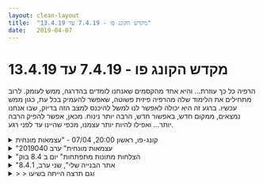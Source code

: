 ```yaml
---
layout: clean-layout
title:  "מקדש הקונג פו - 7.4.19 עד 13.4.19"
date:   2019-04-07
---
```

# מקדש הקונג פו - 7.4.19 עד 13.4.19 
הרפיה כל כך עוזרת... והיא אחד מהקסמים שאנחנו לומדים בהדרגה, ממש לעומק. לרוב מתחילים את הלימוד שלה מהרפיה פיזית פשוטה, שאפשר להעמיק בכל עת, כגון ממש עכשיו. ברגע זה היא יכולה לאפשר לנו למשל להיכנס למצב הזה בדיוק, שבו אנחנו נמצאים, ממקום חדש, באפשור חדש, הרבה יותר נינוח. מכאן, אפשר להפיק הרבה יותר... ואפילו להיות יותר עצמנו, מכפי שהיינו עד לפני רגע.

<details>
                    <summary>קונג-פו, ראשון 20:00, 07/04 - "עצמאות מונחית</summary>
                    נערכתי לקראת השיעור עוד כשהייתי בדרך לנקודת המפגש וכשהגעתי כבר הייתה לי תמונה ברורה יותר של איך שאני רוצה שהשיעור שלי יראה...<br> כשהגעתי התחלתי בעבודה מהנה של הרפיית הגוף והעיניים בישיבה ובעיניים מכוסות.<br> <br> המשכתי בעבודה תנועתית/לחימתית מאמצת וכיפית. עבודה זו כללה תרגול בעיטות, גלגולים, שכלול של אחת מהליכות ההתעמלות (כשבדומה לדברים אחרים, ראיתי שגם 4 הליכות ההתעמלות עשויות להוות מעין שער לקשת רחבה של תרגילים). <br> במהלך העבודה הזו קיבלתי מידע שאולי אעדיף להימנע מלקרב את הפנים של לקרקע. זה התייחס לשכיבות סמיכה שעשיתי. במקרה כזה אולי עדיף או מדוייק יותר להסיט את הפנים הצידה בכל פעם שאני מתקרב לקרקע.<br> <br> עבודת רגליים עם ריב. בהתחלה בדומה למה שעשינו בשיעורים הקודמים - כלומר אני מנסה להכניע אותו הוא עובד באופן עדין. אני חושב שזיהיתי השתפרות ביכולת שלי לתת בעיטה מנטרלת ואפקטיבית. אח&quot;כ עברנו לקרב רגליים בו אנו מנסים לגרום לכאב קל. לאחר הפסקה קלה עשינו סשן קצר נוסף כשאנו זוכרים לשמור גם על פלג הגוף העליון (בעצם הזכרנו לעצמנו שבמהלך המשחק הזה אנו שואפים להשתפר בלחימה באופן שלם).<br> <br> ביחד עם ריב, בעז ודרור בחרנו וציינו דברים שאנו רוצים להתקדם בהם בשיעור הזה ויצרנו מאגר של 18 נושאים. למשל שיפור הראייה, הרפיה, על באמת, דיוק, נוכחות, שמחה, תנועה ועוד.<br> בהמשך לכל אחד הייתה האפשרות לקדם את ארבעתנו באחד מהנושאים למשך כמה דקות. היו הדרכות ממש טובות!<br> <br> עברנו לסדרה של תרגילים נעימים לשיפור הראייה.<br> <br> שיחה חופשית על הבחירות הקרובות תוך כדי חישת הגוף גם כאשר אני מדבר וגם כאשר מאזין לאחרים. אני חושב הזמן לא הצלחתי להפנות קשב לגוף. למעשה נזכרתי בהנחיה הזו רק ממש בתוך השיחה.<br> <br> התבקשתי לקדם את דרור בקרבות. התמקדנו הפעם בשני דברים: תזוזה של הגוף במרחב ודיוק. בהקשר של דיוק - לוודא שהמהלכים שאני עושה יהיו מדוייקים גם עבור מקרים אמיתיים. למשל אם הצלחתי לבלום בעיטה שמגיעה אליי עם כפות הידיים, אז סביר שמהלך זה לא יהיה מדוייק כאשר העוצמה של הבעיטה תהיה הרבה יותר גבוה. במקרים שאני לא בטוח אפשר לעשות טסטים ולבקש מהפרטנר להגביר את העוצמה בהדרגה.<br> סיימנו דרור ואני את השיעור בעבודה פנימית נעימה כשאנו מכוונים מילים כגון &quot;מעולה&quot;, &quot;נהדר&quot; ואחרות לרגעים שהיו בשיעור, אח&quot;כ ליום הנוכחי ובהמשך ליום המחרת. &quot;רגעים&quot; יכולים להיות דברים נקודתיים (למשל הסטה טובה), כל טווח הזמן (למשל כל השיעור) ומה שביניהם.<br> <br> מ 18:55 ועד 22:15.<br> <br> שיעור מקיף ומעולה! תודה!
                  </details><details>
                    <summary>"עצמאות מונחית" ערב 2019040</summary>
                    <br> <br> הגעה ב 19:45<br> <br> סבב של רצונות התפתחות לשיעור.<br> משלי : גמישות, דיוק, הנאה<br> מאחרים: הרפיה, לא סתם, שיפור הראיה, אינטנסיביות נעימה, ניהול זמן, אומנות התנועה.<br> סבבים של הנחיות שונות מהארסנל שנוצר.<br> חלק מההנחיות שעלו:<br> מעבר מעמידה לישיבה,<br> אמנות תנועה - יצירת תנועות סיבוביות בגוף וחקירה של הדבר. לדאוג שיהיו שני סיבובים סימולטאנית.<br> עבודה בזוגות - סימונים, יציבות, ועוד<br> שיחה חופשית עם הרגשת הגוף והשינויים כאשר כל אחד מהנוכים מדברים וכשאני מדבר.<br> המשך תרגול ראיה.<br> ועוד<br> כחלק מהעבודה על הלא סתם, תרגול של דמין של ההנחיות הבאות מכולנו כאילו נתנו ממקור אחר, בן למשל.<br>  <br> עבודה עם בועז על שיפור אומנות הלחימה:<br> קרב סימונים.<br> דיוק, מימד חדש, הידיים ומיקומם, ובכלל המיקום שלי.<br> התיווך והמיקום שלי באמת הראה לי שיפור.<br> <br> <br> סוף שיעור 22:15
                  </details><details>
                    <summary>"הצלחות מתונות מתפתחות" יום ב 8.4 בוק</summary>
                    לאחר הפסקה, נפתח שער לחזור, קצת להירגע לקושי,<br> כך שיהפוך להצלחה מתונה מתפתחת.. השיעור התאים<br> מאוד, וכלל איפשור להתפתחות מתונה שכזאת וחזרה<br> אל עצמי.. נסתיים בשעה 818 ההרמונית.. היינו אינגריד יואב <br> ורמי..
                  </details><details>
                    <summary>"אתר הבנייה שלי", שני ערב, 8.4.1</summary>
                    שיעור הזייתי משהו. הגעתי עייף, פיזית ופנימית. אני לא ממש רגיל לעבוד באופן יומיומי, והשבוע זה פעם ראשונה שאני עובד 4 פעמים בבית קפה. אתמול, היום, מחר, וחמישי. לא בטוח שאמשיך את הכמות הזאת כרגע.<br> <br> בכל אופן, לא יודע אם זה העבודה, או משהו אחר, הייתי עייף. <br> עם זאת זרמתי כמה שיכולתי עם ההנחיות של אסא. ולעיתים ביצבצה איזו תקווה. איזה רגע יותר חי.<br> <br> רצנו קצת ביחד. ישנתי קצת (: זה אשכרה היה בהנחיות, שאני יכול להרדם קצת חח אחרי השינה הקצרה (שהייתה לא עמוקה אבל הייתה) משהו טיפה השתחרר.<br> <br> כל השיעור היה בסימן של קצת קצת לקום לתחיה. זה אכן קרה קצת. <br> <br> היה שלב משמעותי, בו ההנחיה הייתה משהו כמו להיות מרחב לכל הדבר הזה. היו רגעים מוצלחים שם.<br> <br> אה, ומשהו יפה שאסא אמר ואני נזכר בו עכשיו זה משהו על זה ש*זה* לימודי הקונגפו שלי, או חלק מהם לפחות, הדבר הזה, האתגר הזה. זה זה. זה החומר שאיתו אני עובד.<br> <br> כל השיעור הייתי מאותגר בכלל להיות מרוכז. <br> <br> שיר גם הייתה בשיעור. וריב. ועוד מישהי שאני לא יודע מי זאת (נדמה לי).<br> <br> התחיל סביב רבע לשמונה כשהגעתי. הסתיים סביב תשע ועשרים.<br> <br> קמתי הבוקר במצב די זוועה. הלכתי לאכול קפה ומאפה (קצת נחמה שכזאת). ותיכף הולך לבית קפה לעבוד. נחמד לי לשתף פה.
                  </details><details>
                    <summary>> > וגם תרצה הייתה בשיעו</summary>
                    
                  </details><details>
                    <summary>> > אתה זוכר גם את החלק האחרון</summary>
                    שעבדת עם שיר ביחד? ואז לבד?<br> נראה לי חשוב לזכור את זה. אני חושב שקרה שם משהו טוב. <br> <br> נדמה לי שזה התחיל לקרות כבר בתרגיל שקיבלת לעבור בין מצבי שכיבה לישיבה לעמידה. כשאתה יכול גם לשהות בכל אחד מהמצבים זמן ארוך ולנוח בתוכו.
                  </details><details>
                    <summary>> > > > נכו</summary>
                    
                  </details><details>
                    <summary>"עצמאות מונחית", ראשון ערב, 7.4.1</summary>
                    השתתפו בשיעור אתי: בועז, דרור, ריב.<br> התחלתי את השיעור בטיפוס על עץ, ובהמשך התבוננות על הנשימה בישיבה.<br> <br> עברנו לעמידה במעגל והכרזה (בסבב) על דברים בהם ברצוננו להתקדם במהלך השיעור.<br> עד שבטאנו כל מה שרוצים, ואז עדכנו על כך ע&quot;י &quot;עבור&quot; / חזרה על משהו שכבר אמרנו.<br> נוצרה רשימה של כ18 פריטים.<br> <br> בהמשך עברנו להתקדם בדברים מתוך הרשימה, בסביבה שבה כל מי שרוצה יכול להנחות את כולם.<br> תרגלנו בין השאר:<br> גמישות.<br> יצירת מעגלי תנועה של חלקים שונים בגוף, לפחות שניים בכל רגע.<br> עבודה בזוגות - התנסות עם בעיטות סיבוב על הפרטנר, שעומד סטטי.<br> כניסה לעמידה לחימתית כלשהי ונסיון להשאר בה כשהפרטנר מנסה להוציאנו מהעמידה.<br> תרגול של ירידה לקרקע וחזרה לעמידה.<br> תרגילים לשיפור הראייה.<br> צמדי בעיטות בסימון על פרטנר.<br> מדיטציה עם מיקוד כלשהו (מילה אחת שכל אחד יכול להחליף כרצונו עבור כולם).<br> שיחה סביב נושא הבחירות ביום שלישי הקרוב.<br> <br> עבודה שריב הנחה אותי:<br> להתבונן על אנשים בסביבה, לראות איך כל אחד חי בתוך תסריט משלו. להרגיש מה הוא חווה, מה מעסיק אותו...<br> לחוות את השחרור וההנאה שיש בכך - כולנו דומים. אני לא מיוחד, לא שונה מאחרים.<br> להוסיף רובד נוסף - לראות שכל זה לא אמיתי, אלא נקודת מבט מסויימת. זו לא ההוויה של הדברים והאנשים.<br> למשל, המערכת הזו שמכונה על ידי &quot;אני&quot;, על כל הסיפורים שבה, התחושות, המחשבות וכו&#39; היא לא באמת מי שאני.<br> *תוך כדי התרגיל קיבלתי אחריות על המשך השיעור שלי ושל ריב עד סופו.<br> <br> שיחה חופשית.<br> בעיניים עצומות - להרגיש את הגוף, את הלאות המתוקה שבתוכי. לזהות שהלאות הזו היא למעשה זרימה, אנרגיה, חיות.<br>
                  </details><details>
                    <summary>שני בוקר 8.4.19 - "הצלחות מתונות מתפתחות</summary>
                    ש&#39; הגעה שלי: 6:25 – סיום שעור רשמי: 8:18 – משת&#39;: יואב + אינגריד, רמי – מנחה: יואב<br> הדגש האישי שלי: מנוחה ונוכחות – שמתי לב שאי נוטה לקשר מנוחה עם העדר נוכחות/ ניתוק ואת הנוכחות אני נוטה לחבר למאמצים מסוימים (הסמויים מן העין).<br> יואב הוביל את שלושתנו אל תוך שיעור רגוע, מינורי ועדין, עם כמה מעברים ממקום למקום, שאפשרו לנטרל יותר בקלות דפוסים. <br> שמתי לב שמאוד התקדמתי לקיחת אחראיות על השיעור שלי. המרחב הרב וההנחיות המינוריות של יואב כולן תמכו באפשרות עבורי לנהל את השיעור של עצמי תוך קבלת דגשים מההנחיות של יואב.<br> עבדתי הרבה על גמישות – שמאפשרת לי יותר נעימות ויותר נכוחות.<br> כמה פעמים יואב הנחה אותנו לראיה מרחבית ותשומת לב לנשימה. מצאתי שזה אמצעי מועיל מאוד לעודד נוכחות – כי בתרגולים עצמאיים אני נוטה &quot;לצלול&quot; פנימה ולאבד קשר עם הסביבה – או לחילופין להפנות תשומת לב החוצה ולהיבלע אל תוך ההתרחשויות החיצוניות ולאבד קשר עם הגוף והחוויה הפנימית שלי. ממש השתדרגתי בעניין הזה, הרבה יותר מדייקת וממוקדת – ועדיין יש כל כך הרבה מה ללמוד. כיף.<br> בחרתי גם להעניק תשומת לב מיוחד ומיטיבה ללב שלי, לעליה המהירה בדופק כשאני מתחילה לבצע למשל דילוגים, קפיצות סיבוב או ריצה; מנסה יותר לקבל ולאפשר; יותר לשים לב להתפתחות והשתנות מצב הצבירה של הגוף תוך כדי תרגול. מרתק.<br> תוך כדי מעבר היו כמה רגעים שממש קיוויתי שיואב יובל אותנו לישיבה בבית קפה, עלה בי חשק ילדי עוצמתי לכך. הרפיתי ממנו כאשר התרחקנו. היה נחמד להתבונן בזה – מעין ד&quot;ש מהילדות.<br> הגענו להתיישב על ספסל ברח&#39; דוד המלך כשיואב ביקש ממני להנחות אותנו לזמן מה. זרמתי עם מה שמגיע אלי: <br> -&nbsp;&nbsp;&nbsp;&nbsp;העמקת המנוחה תוך העצמת הנוכחות, עם תשומת לב לנשימה.<br> -&nbsp;&nbsp;&nbsp;&nbsp;תנועות צוואר עדינות לצדדים, תוך תשומת לב לנשימה וראיה מרחבית.<br> -&nbsp;&nbsp;&nbsp;&nbsp;להניע את הראש והצוואר בעקבות המבט, לאפשר למבט לעזור לצוואר להתארגן על התנועה – מאוד נהניתי מזה.<br> -&nbsp;&nbsp;&nbsp;&nbsp;הרפיה מתנועה דינמית, העמקת המנוחה תוך חוויית התנעה הסטאטית בצוואר, הנשימה, האנרגיה הזורמת דרך כל הגוף; העזרות במבט היקפי להעמקת הנוכחות.<br> עברנו מרח&#39; דוד המלך לגן זאב דרך רח&#39; אורי. הגן נראה אחרת מבפעמים הקודמות בהתאמנו שם. נהניתי מהחופש, המרחב והזמן. <br> אהבתי שכמה פעמים התיישבנו שלושתנו על ספסל כדי לבצע תרגילים שונים. חשבתי שמבחוץ אנחנו בטח נראים תימהוניים ומוזרים, אבל הצלחתי להתמקד בהנאה האישית שלי ללא הפרעה.<br>
                  </details><details>
                    <summary>"אתר הבנייה שלי" שני ערב 8.4.1</summary>
                    <br>  אסא מנחה, ישי ,שיר, ורה(לא זוכרת את השם החדש) ריב <br> <br> ברכה אישית<br> להתרווח , בתוך מקדש ,<br> בית מקדש. שיש בו פינות שונות -מנוחה מדיטציה,ישיבה.מתיחות..<br> לחקור צעדים רחבים.הדימוי של צעדים על אדמה עתיקה (כמו בסיני) הכניס אותי לרמה אחרת ,להיכנס לרבדים עמוקים יותר.<br> עבודת זוגות עם שיר -סימונים עדינים שמדי פעם מאפשרים להיות מסומן.להנות מהתנועה שלי יותר מהצלחה בסימון.להתבונן על עצמי מסמנת.<br> באמצע נכנסה שיחה שהייתי חייבת להיות זמינה אליה. ואסא הזכיר לי תוך כדי להמשיך לבוא מהמקום העמוק יותר .העמקתי לשם והצלחתי להנחות את מי שהתקשר ,איך להתמודד עם מישהו שנכנס לסערת רגשות .<br> היה שיעור מעולה.<br> תודה<br><br><br><table width='70%' cellpadding='0' cellspacing='0' bgcolor='#C6C7C6'><tr><td height='1'></td></tr></table><br><a href="http://www.tirzafreund.com" target="_blank" rel=nofollow>www.tirzafreund.com</a>
                  </details><details>
                    <summary>יום שני ערב "אתר הבנייה שלי</summary>
                    הגעתי לשיעור ב- 8:15 , בשיעור תרצה, אסא ישי ואני. עבודה על גמישות הגורילה, על יציבות , תנועתיות, הפרדה וחיבור עם האחר, יציבות והרפיה של הגוף שלי לאחר פעולה. עבודה עם תירצה, התבוננות בגוף לשי תוך כדי עבודה משותפת. העבודה היתה נעימה מאוד, ברורה וצלולה. עבודה עם ישי בחיבור פיזי של ידיים, העבודה שלי היתה פחות ברוה. היכן אני מתחילה, היכן אני נגמרת וכמה אני &quot;נשאבת&quot; או מתאימה את עצמי ואת הגוף שלי לעבודה עם האחר ו&quot;שוכחת&quot; את עצמי בתוך העבודה. חזרה להתבוננות ועבודה במדיטציה ערנית לסביבה, מעבר להליכה על ארבע, מעבר לשכיבה על הרצפה בכיכר והתבוננות לאורך כל הדרך בעצמי. עבודה עם אסא. תנועות איטיות והתבוננות. יציבות פנימית שלי והתבוננות ביציבות הפנימית והשקטה של עצמי ושל הגוף שלי. בחירת התנועות שלי , מה שאני רוצה ללא קשר לאחר. סוף השיעור התנסות מופלאה שלי עם אסא. אסא &quot;מציק לי&quot; ואני לא מגיבה אליו אלא רק לתנועות שאני מחליטה לעשות. בעיטה שהיא ללא קשר לתגובה של אסא אלי, נגיעה שלי באסא ללא קשר לתנועות המעצבנות של אסא אלי. התרגיל התיישב כל כך במקום עמוק שרלבנטי לחיי היום יום שלי, מצד אחד ההוויה שלי עם עצמי ללא קשר עם האחר ביחד עם הקשר עם האחר ללא תגובתיות שלי מיידית. תחושה עמוקה בגוף.<br> סוף שיעור
                  </details><details>
                    <summary>ראשון ערב 07/04/19 "עצמאות מונחית</summary>
                    הגענו לנקודת המפגש בסביבות 17:20, אני והעייפות שלי.<br> קניתי לה קפה והתיישבנו יחדיו, ניסיתי להבין איפה בדיוק היא נמצאת בתוכי ולנהל איתה איזה דיאלוג.<br> גיליתי שהיא ממוקמת באיזור הגב התחתון וכאילו תופסת את כל איזור הבטן התחתונה, לאחרונה גיליתי שהרבה תחושת ורגשות מקורן במקום הזה.<br> נשמתי לשם, שיחררתי את המאבק ונתתי לה להיות.<br> במין מעבר חד השיעור המשיך לקרב איגרוף עם בן, עם כפפות. <br> הדגשים שלי, לשים לב לתנועות חדשות שמתאפשרות ולא להסיט את המבט ממטר האגרופים שבן שולח לעברי.<br> לאחר מכן עבודה עצמאית וחקירה של הפורמה השניה במגוון דרכים, ממש כיף.<br> בחלק האחרון של השיעור דניאל הצטרף אליי ואל קרן ועשינו תרגיל של הזזות שהיה מהנה ומלמד מאוד.<br> ממש ברגע האחרון של העבודה התעקמה לי אצבע אחת ביד ימין. <br> התרגיל נגמר והתיישבתי לסיום השיעור שלי.<br> האצבע כאבה לי מאוד משהו כמו 9 בסולם של 1-10.<br> ישבתי עם הכאב ושמתי לב לכמה דברים-<br> * הכאב הוא חומר גלם שהגוף מייצר<br> * הכאב התרכז באצבע אחת ומשך אליה את כל כולי, שאר הגוף היה במצב רפוי ושליו כמו אחרי איזה טיפול שיאצו מפנק.<br> * היה את הכאב והיתה שכבה של פחד שהקיפה אותו ומנעה ממנו לזרום והעצימה אותו.<br> השיעור הסתיים אני והאצבע התקדמנו לעבר תחנת האוטובוס, הפחד לחש לי שאולי לא אוכל לעבוד והזכיר לי עד כמה האצבע שלי מופלאה ונחוצה.<br> היתה לי עוד תחנה בדרך, הכאב התגבר במחשבה על הפחד והיה 10 והאצבע התחילה להתנפח ממש.<br> בתחנת האוטובוס השנייה שחיכיתי בה התחלתי להזכר בכל הפעמים בהן נחבלתי באצבעות ועל איך החלמתי אחרי יום יומיים. <br> איך הגוף יודע לרפא את עצמו! עשיתי משחק זיכרון של כאב וריפוי כשאני משמיטה לגמרי את שלב הפחד בזיכרוני(שלרוב הוא ארוך מהכאב והריפוי עצמם).<br> כשעליתי לאוטובוס הכאב היה 8, בעשר בלילה הוא היה 3, באחת עשרה וחצי בערך 2.<br> בבוקר היה שם איזה זיכרון של כאב.<br> <br> היה שיעור מעולה3&gt;<br> <br>
                  </details><details>
                    <summary>שלישי 09/04 210:00 "הזדמנות מיוחדת</summary>
                    הגעתי לשיעור מוטרד/מוצף סביב נושא שהטריד אותי בשעה שקדמה להגעתי.<br> <br> הנחיה לעלות לגג גן העיר, ולהכנס לשיעור שיהיה משמעותי גם אם לא אקבל הנחיות חיצוניות.<br> <br> תקשורת עם מדריך בנוגע לשעת הגעה לשיעור וצורך שלי לקחת איזה רבע שעה עם עצמי לפני שאני מקבל הנחיה חיצונית. <br> <br> אני מחליט לנסות להכנס לשיעור תוך כדי הליכה. חווה חוסר ריכוז, מוטרדות.<br> <br> על הגג מנסה להרפות, להרגע. <br> <br> עבודה עם תנועות פנימיות - <br> תנועה של אני יודע לגבי עצמי, אני הסמכות של עצמי, אני יודע מה טוב עבורי ומה לא טוב עבורי התחבר אצלי עם נושא של קושי בקבלת החלטות ותחושת ביטחון עצמי.<br> <br> תנועה של אני כאן בעכשיו, מה נשמע אתה מרגיש שאתה כרגע כאן ? (תהיתי מה יקרה אם אנסה להפעיל את התנועה הזאת בזמן שאני מאד מוטרד/פוחד ממשהו, האם בכלל יקרה משהו ?)<br> <br> תנועה של אני לא מי שאני חושב שאני, אני לא מה שאני חושב שאני - היה עבורי הכי משמעותי.<br> <br> החשיבות של לעבוד עם תנועות ובכלל תרגילים מהשיעור מחוץ לשיעור בהקשרים שונים, וכבר בזמן הלמידה לדמיים שאתרגל אותם בסיטואציות שונות<br> <br> אפשרות לגשת לתנועה פנימית מתוך מחשבה על מה הייתי רוצה לשנות כרגע בחיי.<br> <br> בהמשך היזכרות באני כשהייתי ילד, קליטה שאני אותו אחד ושהצטרפו פיצ&#39;רים, לחשוב איזה פיצ&#39;רים הייתי רוצה שיצטרפו בהמשך הדרך,<br> מה הייתי רוצה לעשות הערב ? והשבוע ?<br> <br> המשך עבודה עצמאית עם השאלות תוך תנועה.
                  </details><details>
                    <summary>שני ערב 8.4.19 "אתר הבנייה שלי</summary>
                    שיעור מאוד עשיר ומעניין.<br> החל עבורי בשעה 19:32 והסתיים בסביבות 22:00<br> השתתפו בו מלבדי גם ריב, שיר, ישי, תרצה ולארה-ג&#39;וי<br> עבדתי במשך החלק הראשון שלו, שהיה קצרצ&#39;יק הפעם, לבד. <br> בחלק השני שלו עם ישי תרצה ושיר<br> ובחלק השלישי שלו עם ריב ובשיתוף עם לארה ג&#39;וי.<br> <br> בחלק הראשון בעיקר תנועה מיטיבה מסוגים שונים. <br> בחלק השני הדבר העיקרי היה לראות כל אחד מאיתנו בנפרד, להרגיש בטוב, להתרווח, לנוח תוך כדי העבודה, לחלק את הקשב שלי, לשחרר שליטה, לזכור שגם אני בשיעור ולהשתדל שההנחיה שאני מקבל לא תיפגע אלא רק תיתרם. שאסא מקבל שירות באותה האיכות כמו כולם. <br> <br> אחד החומרים הטובים שקיבלתי שם היה השילוב של תנועות הרוויית האוויר מ-18 ידי הנזיר בצורות שונות של תנועה.<br> <br> עוד עבודה על להניח את הגוף בתנוחות שטובות ונינוחות לו גם תוך עבודת זוגות. <br> <br> בחלק השלישי - עבודה על עליית רמה בענייני כסף והתנהלות ביום יום. קיבלתי שם חבילת אנרגיה מאוד מעניינת, קלילה ומיטיבה, שאני עדיין צריך לפרק ולגרוק ולהזין את עצמי בה. <br> <br> שיעור נפלא. <br> תודה!!<br>
                  </details><details>
                    <summary>שלישי בוקר 9.4.19 "תנועה מבריאה</summary>
                    השיעור שלי החל בשעה 9:15 לערך בכיכר מסריק. <br> חיפשתי לי זמן מה מקום שבו אוכל להשקיף על נקודת המפגש ולעבוד בו ומצאתי כמה כאלה. למקומות שונים היו מאפיינים שונים. לבסוף בחרתי אחד שהיה ממש כמו מאורת מסתור נעימה כזו. שבה אני ממש רואה ואיני נראה לאנשים. <br> <br> עבדתי תוך כדי ושם על דברים עדינים ועמוקים בי. בלי לדעת מה הם בהכרח. <br> <br> בסביבות 9:35, או 9:40 אספתי את ליעוז והתחלנו במסע מפותל, נינוח ונעים דרך העיר תוך שאנחנו מתרגלים דברים כמו היזכרויות בהצלחות שלנו, הערכה מחודשת לעצמנו הקודמים - כמו שמסתכלים על מישהו אחר ומעריכים את מעשיו - כאילו זה לא אנחנו, חישת הדאו שבו אנו נעים (ככה זה נראה כאן, אין לזה באמת שם, ועוד), נתינת אישור לעצמנו לעשות התקדמות נוספת אל רמה חדשה. <br> <br> בסוף המסע מצאנו את עצמנו על גג הבניין שבו ליעוז גדל כילד. בזולה נעימה שמישהו חכם מאוד הקים שם. תרגלנו גם שם זמן מה. השיעור הסתיים בסביבות השעה 11:30. <br> והיה מצויין. <br> <br> תודה!!!<br> <br>
                  </details><details>
                    <summary>רביעי לילה 10.4.19 "טיפוס שכזה</summary>
                    השיעור שלי החל בשעה 20:58 בתחתית גן העיר. <br> השתתפה בי מלבדי גם שיר. <br> <br> התחלתי בתנועה מיטיבה מרפאת ומלאת מנוחה. לאחר מכן עלתה בי הנחיה להיזכר בערב האתמול שבו צפו כל מיני עניינים לא נעימים בי אל פני השטח, ולרשום את העניינים שצפו במחברת כדי שאוכל להשתמש בהם כסימני דרך אל המטען/ים המצויים שם ולרפא אותם. <br> <br> תוך כדי בן ניגש אלי והנחה אותי לפתח במהלך השיעור 3 יכולות שיעזרו לי ביום יום. ולאחר מכן הנחה אותי בזמן השיעור המשותף עם שיר להנחות אותנו באושר ואנשים. <br> <br> אושר ואנשים - שיעור בתוך שיעור בן 40 דקות בערך. בין ההנחיות שעלו שם:<br> לבדוק את מצב האושר שלי עכשיו<br> לנסות להעלות אותו טיפה בסקאלה.<br> להיזכר באנשים שכיום יש לי מולם כל מיני עניינים.<br> להוריד את האנשים האלה מהמשוואה רגע ולראות עניינים אלה כעניינים שהם נטו שלי.<br> לעשות פעולה כדי לנסות להעלות את רמת האושר שלי כרגע. לבדוק כמה היא עבדה. לנסות שוב. <br> להחזיק בידיעה שאני יכול להיות עכשיו פי 10 מאושר יותר מכפי שאני, בלי לנסות להשפיע על רמת ההנאה/שמחה/אושר שלי כרגע. <br> לבחור אחד מהעניינים ולגעת בו בעדינות. לנסות ללמוד עליו משהו חדש. <br> שאלה מנחה: איזה פחד יש שם?<br> ליהנות מדברים שונים. <br> ליהנות ללא סיבה.<br> <br> לאחר שהסתיים החלק המשותף שלנו עברתי הלאה והקדשתי את החלק השלישי לפיתוחן של 3 היכולות שבחרתי. הן קיבלו את התגיות - &quot;ללא לאות&quot;, &quot;Plan&quot; ו- &quot;ספיצ&#39; גונג&quot;. 3 יכולות רבות פנים, מעניינות ומועילות מאוד. פיתחתי אותן לרמה ראשונית. וצריך עכשיו להשקות אותן. <br> <br> סיימתי את השיעור בסביבות 23:30. <br> <br> שיעור נפלא. תודה!!!<br> <br>
                  </details><details>
                    <summary>שני בוקר 10.4.19 - "הצצה מעבר למעטה</summary>
                    שעת הגע: 6:25 – שעת סיום: 8:20 – משת&#39;: אינגריד, תרצה, יואב – מנחה: בן<br> <br> הדגש האישי שלי: צלילות ומנוחה<br> <br> הנושא העיקרי של השיעור היה לשים לב לשקט ולא אי השקט, למרחב ולאובייקטים שבו.<br> שקט כחוויה חושית. עבודה עם נשימה.<br> מאוד התחברתי לעבודה על 4 תנועות ראשונות של פורם חמשת החיות תוך עבודה עם נשיפה-שאיפה. מאוב הועיל.<br> זהו שיעור שאני לוקחת איתי הלאה לכל היום ולכל יום. <br>
                  </details><details>
                    <summary>> > רביעי בוקר</summary>
                    <br><br><table width='70%' cellpadding='0' cellspacing='0' bgcolor='#C6C7C6'><tr><td height='1'></td></tr></table><br><b>מדברים על מדיטציה:</b> <a href="http://forums.tapuz.co.il/meditation" target="_blank">http://forums.tapuz.co.il/meditation</a><br/><br/>לומדים את אמנות המדיטציה: <a href="http://www.ThePracticalMeditation.com" target="_blank" rel=nofollow>www.ThePracticalMeditation.com</a><br/>לומדים את אמנות היכולת: <a href="http://www.MagicalChanging.com" target="_blank" rel=nofollow>www.MagicalChanging.com</a>
                  </details><details>
                    <summary>יום רביעי "טיפוס שכזה</summary>
                    הגעתי שוב באיחור בשל חסימת כבישים.<br> החוץ או הפנים? הדיוק החיצוני לעומת הדיוק הפנימי? פתאום אני חושבת האם האיחורים שלי הם מראה עכשווית למצב הצלילות שלי?<br> השיעור מתחיל- אסא ואני . הבנים האהובים ריב שמואל ודרורי סיימו את השיעור שלהם , הם נראו נינוחים.<br> אסא ואני מתחילים. אסא מדייק אותי בברכה. התנועה של הברכה אינה קשורה לכפיפת התודה. <br> ממשיכים למדד האושר. מדד האושר שלי הוא 2. מעלים את מדד האושר על ידי פעולה . אני רצה בגינה עם צורה של אוירון, כמו שהייתי מתרוצצת בילדות. מדד האושר עולה ל3. ממשיכים לעלות את מדד האושר, אני רצה למגלשה הקטנה, נכנסת פנימה , אסא צועק לעברי ומזכיר לי ש&quot;הבטיחות זה הדבר החשוב ביותר&quot; אני מהנהנת בראשי ומרגישה את החיוך. מצטמצמת לתוך הקופסא של המגלשה ומתגלשת וחוזרת עם אותה תנועת ריצה כאווירון לאיזור הישיבה ובדרך מריחה את ריח הפריחה של החושחש. מדד האושר עלה ל6. <br> ממשיכים להתאמן על יחסים עם אנשים. לחפש אנשים שיש קושי ולמצוא משהוא חדש לגבי הקשר. מצאתי ! לאחרונה בעקבות עומס גדול והתפקיד שלקחתי על עצמי בעבודה , אני מצמצמת את היכולת התקשרות שלי עם חברות. הכעס שלהם עלי גדול.&nbsp;&nbsp;חיפשתי משהוא חדש וראיתי את הקשר לשיעור ביום שני איך כשעבדתי עם תירצה יכולתי לחוש את הגוף שלי עם התנועות של תירצה וכשעבדתי עם ישי יד ביד היה לי קשה להיות מחוברת לגוף שלי והתאמתי את עצמי מאוד לישי למרות שלפעמים לא היה לי נעים בגוף &quot;שכחתי את עצמי&quot; תוך כדי האימון. כך ביחסים עם אנשים, עדיין יש אנשים מסוימים בחיים שלי שאני הייתי רוצה להחזיק להם את היד ולהיות מחוברת ועם זאת להרגיש ולהיות נוכחת בעצמי ובגוף שלי ולא לשכוח את עצמי. כיום אני עדיין מתקשה לעשות את זה עם אנשים שאני מחוברת איתם. -אני לא מדויקת ומכוונת ובסופו של דבר האנרגיה מתפוצצת או מתנתקת. <br> המשך התרגיל. - מה טוב יצא מהמשבר- איזה כיף כי זו הפעם הראשונה שחשבתי שיצא משהוא טוב מהמשבר ביחסים, -הנפרדות. <br> להייות בהרגע להנות. איזה יופי יש בגן - הפריחה הירח, חצי סהר, הרחוק, הקולות שמסביב והמראות, הרגע עשיר כל כך כשאנשים מסביבנו עם הכלבים שלהם והקולות של הכביש והריחות. חגיגה <br> להתרווח בסיטואציה <br> שיעור נגמר.. קצר ומדויק למה שהייתי צריכה אתמול<br> מפתיע אותי איך כל פעם כשאני מגיעה&nbsp;&nbsp;על הקצה , מכריחה את עצמי לבוא לאימון - איך זה שתמיד אני חווה שהשיעור מדויק לי באופן מקסימלי- <br> יצאתי צלולה יותר אתמול<br> כיף לי , זכות <br>
                  </details><details>
                    <summary>רביעי בוקר 10.4.19 ״הצצה מעבר למעטה</summary>
                    גינת דובנוב, אינגריד, בן, תרצה. הנחיה של בן.<br> שעת הגעה 06:40 בוקר מאתגר, קשה לקום, קשה להגיע.<br> עבודה עם ארבע תנועות ראשונות של חמש החיות:<br> להרגיש את השקט<br> לא זוכר - אולי להרפות<br> לאפשר לי להיות עצמי<br> לפי בחירה (הבוקר - להרגיש)<br> היה משהו מרפא ומועיל בחזרתיות ובהתבוננות בנשימה <br> לנסות להבחין באובייקטים מסביב, להבחין בשקט שנמצא ליד הכל.<br> להסתכל באובייקט, לראות את החלל שהוא נמצא בו. יכולתי ממש לראות את ה״נגטיב״ של האובייקט<br> להסתכל בשקט בתוך העץ<br> להבחין ברעש הפנימי בתוכי ובשקט הנמצא שם באותו זמן<br> הבוקר כולו לווה במין הרגשה כזו, קשה לי לתאר אבל חלק מההנחיות והתרגול קרה במרחב הזה. לא שמח, רגיש, עדין, אולי קצת עצוב<br> לתת תשומת לב ותמיכה לפרטנריות, לקבל מהן.<br> ממש יכולתי להרגיש את התמיכה ותשומת הלב מאינגריד ותרצה שזורמת אליי.<br> עושה לי חשק להישאר קצת ברובד הזה, יש בו משהו אותנטי.&nbsp;&nbsp;<br> סיום שיעור 08:20
                  </details><details>
                    <summary>שני בוקר 8.4.19 ״הצלחות מתונות מתפתחות</summary>
                    שעת הגעה 06:25 <br> התחלתי למעשה יותר מוקדם. יצא שהשיעור שלי החל כשיצאתי מהמעלית. היתה הליכה הבוקר, נהניתי ממנה. גם במהלך שינוי המיקום ברכב, הרגשתי את הקשב שמלווה אותי.<br> אינגריד מגיעה יחד איתי, רמי מצטרף בהמשך. <br> השיעור שלי מתנהל, עם זאת התחושה היום מעט קופצנית. מצד אחד מלווה אותי כל הזמן קשב טוב, מהצד השני משהו קצת תזזיתי. <br> שינוי מיקום, גינת דובנוב. מאחורי גינת הסלעים. עבודה נינוחה. ההנחיות די זורמות ממני. יש בי גם מבקר פנימי קטן שנותן לי תיקונים או הערות בעיקר על אופן ניסוח ההנחיות. <br> אחרי זמן לא רב הרגשתי קוצר רוח, משהו שרוצה לזוז, מתבונן על הפרטנרים, הם בעבודה קשובה. <br> שינוי מיקום לרחבה מאחורי המוזיאון, בהמשך עבודה תוך כדי הליכה וישיבה לסירוגין.<br> תוך כדי שינויי המיקום והתרגול, עולה בי שזו סימולציה שמזכירה קצת יום את העולם מחוץ לשיעור. <br> מעבר מדבר לדבר, ממקום למקום. מחליט להשתמש בכל שינוי מיקום, או תרגול כהזדמנות לשפר את הריסטרט שלי. התחלה של פעולה חדשה, התבוננות בשקט, קבלת בהירות לגבי מה אני עושה, תשומת לב מלאה. מיישם את זה גם עכשיו בעת השארת העקבות. <br> נע בין שלושת המצבים של רגיעה, צמיחה, תועלת לפרטנרים שלי. מנסה לבדוק אם אני יכול להיות סימולטנית ביותר ממצב אחד. מצליח לפרקים. מצליח גם לראות את האיכויות שהופכות לקלות וזמינות יותר בזמן של הפרדה. <br> מתרגל מדי פעם את הקונספט (החדש לי) של דיבור תוך כדי העבודה. מתבונן לראות האם זה מועיל לפרטנרים או לא. ראיתי שלעתים זה מסייע בשיפור האוירה הנינוחה, לעתים זה שובר את הריכוז. <br> סיום שיעור לאינגריד ורמי 08:20 <br> ממשיך לעצמי את השיעור. שינוי מיקום לגינת דובנוב. עבודה קלילה. מעניין לחוות את הגינה בשעה הזו. האווירה שונה לחלוטין. <br> סיום שיעור בסביבות 08:45<br>
                  </details><details>
                    <summary>רביעי בערב, 10/04 - שיעור עצמא</summary>
                    מ 20:35 עד 21:20 בערך. ברובו בפארק מרום נווה.<br> <br> התחלתי בריצה קלילה עד הפארק. אמנם כמעט ואיני רץ כחלק מאימון כושר, אבל בכל זאת הופתעתי שזה היה מעט מאתגר :). עולה בי רצון להשתפר בזה.<br> בפארק עשיתי בעיקר תרגילי כושר ותנועה. <br> המשכתי בתרגיל קשב עמוק לגוף. בהתחלה בישיבה על ספסל ואח&quot;כ תוך כדי הליכת ארבע בעלייה. זה היה מאד כיף לתת קשב מקסימלי לגוף תוך כדי המאמץ הפיזי.<br> סיימתי בתרגיל שמאד חביב עליי לאחרונה - זוהי התבוננות בעשייה שלי ביום הנוכחי. לראות את הדברים שנעשו ברמה של בועז בוגר הפרק השלישי, להיות מרוצה מזה. לדמיין את אלה שלא ככאלו שנעשו גם כן ברמה גבוה יותר. זה מאד נעים! הרגשה שאני מחייה ומעניק אנרגיה חדשה לכל היום שחלף.<br> <br> הייתה בי נטייה לוותר על השיעור הקצרצר הזה. שמח שזה בסוף יצא לפועל.
                  </details><details>
                    <summary>"טיפוס שכזה", רביעי ערב, 10.4.1</summary>
                    שיעור מעניין, עם הרבה בלבול בתוכי, אבל לא מהסוג שגורם סבל יותר מדי, אלא יותר משהו קליל כזה. הייתה עבודה חופשית שלא היו בה הנחיות, ושם בהתחלה הרגשתי דווקא שאני יודע מה לעשות, ועבדתי עם קרן, והיה די מוצלח. ואז קצת איבדתי את זה. והתבלבלתי לי.<br> <br> אני זוכר שלפני השיעור הרשמי, הייתה לי עבודה די טובה, עם הגוף, וגם פנימית.<br> <br> כשבן הגיע הוא אמר שהוא אולי יתערב, ואז היה זמן חופשי כזה.<br> <br> בעודי כותב כעת אני שרוי בערפל מסויים לגבי השיעור. <br> הוא התחיל סביב חמש וחצי, והסתיים בשבע ארבעים ושתיים.<br> <br> משהו שאפשר לעשות כשמשהו מסתיים, זה לסיים בעליה ולא בדאיכה, נגיד לעשות תרגיל כזה מסכם לשיעור, במקום שהוא ידעך. התסנתי בכך אתמול בשיעור אחרי שבן הציע זאת. וזה היה טוב.<br> <br> היה חלק שבן הנחה אותי ואת קרן.<br> <br>
                  </details><details>
                    <summary>שבת 13.4.19 - "השקיית הזרע</summary>
                    תחילת שיעור - 15:50. סיום שיעור - 18:20.<br> <br> תרגלתי להיות במיינדסט של מוכנות להפתעות נעימות בשיעור, מוכנות להרפתקאה.<br> הזזתי את הגוף תוך שאני מתרגל נינוחות, נוכחות, ספונטניות ומצב רוח טוב.<br> <br> אסא נתן לי תרגיל החזקת הגוף כמו פנתר עם מפרקים כפופים וכפות רגליים פנימה ויציבות פנימית (וגם הליכה על ארבע לסירוגין) ועלתה בי תחושה של טסטוסטרון גבוה וביטחון עצמי גבוה ואחרי זה עשינו שיחה שבה נתתי לתחושה הזו להתבטא בדיבור ובשפת הגוף שלי וזה היה כיף ואפילו אלון אמר שמרגישים שהתרגיל השפיע עלי. <br> <br> משימה של לעזור לאחד החברים בשיעור מבלי לספר למי - עזרתי לאלון לצחוק והצלחתי לא רע, מבלי שהוא גילה. זה היה מוד מהנה, לנסות להיות מצחיק ולנסות לעזור.<br> <br> עמדתי עם הידיים מאוגרפות ב-90 מעלות כלפי השמיים במשך כ-5 דקות כדי לראות איך זה משפיע על המצב הפנימי שלי ולאתגר את עצמי ואת השרירים שלי. ההשפעה על המצב הפנימי היתה דווקא קצת מורידה, אבל שמחתי שהצלחתי באתגר. תרגלתי תוך כדי כך נשימה לבטן, ראייה מרחבית ובטחון עצמי.<br> <br> קצת פורמות - הרגשתי כמו פנתר וזה היה כיף בגוף, הרגשתי עוצמה וזרימה.<br> <br> סימון אגרופים ובעיטות זה על זה עם להגן.<br> <br> נגיעות בכתפיים עם עדינות גבוהה. (מאתגר, כשמנסים להצליח ולהיות מהירים אבל עדינים)<br> נגיעות בכתפיים בלי עדינות... זה היה מהנה ודי כואב. הרגשתי שהגוף שלי מתחזק.<br> <br> לדרוך על כפות הרגליים של הפרטנר - התאמנתי קצת על לא להתעייף ועל להיות מתוחכם.<br> <br> הזזות מהמקום בשלושה. הרגשתי שממש השתפרתי בתרגיל הזה, נשארתי האחרון שלא זז ברוב הפעמים.<br>
                  </details><details>
                    <summary>שבת 13.4.19 "השקיית הזרע</summary>
                    השיעור שלי החל בשעה 15:35 במרפסת העירייה. <br> השתתפו בו מלבדי: <br> בחלק הראשון - אלון, הדר ועומרי<br> בחלק השני - ריב, מאיה ותרצה<br> <br> הגעתי והתחלתי את השיעור. התחברתי למימד עמוק יותר וחיפשתי את האחרים. <br> לאחר זמן מה הופיע אלון. ואז הדר. התבוננתי בהם זמן מה. בן הופיע גם הוא ומסר דבר מה להדר, נדמה לי. לאחר זמן מה הבחין בי. נפנפנו זה לזה לשלום ואז היה נדמה כי הלך. אולם כשתי דקות לאחר מכן, הרמתי את העיניים ושם הוא היה מתבונן בי מלמעלה. זה ממש הפתיע אותי והיה לי כיף לאחר השוק הראשוני. <br> <br> המשכתי להתבונן בסצנה וטיילתי מעט בחלקים האחוריים של מרפסת העירייה. תוך כדי כך הבחנתי שוב בבן משקיף עלי מגג גן העיר. הופתעתי לגלות ששוב הנחתי שבן הלך והייתי סגור לאפשרות שצופים בי. אם כי פחות מאשר בפעם הראשונה. לאחר פעם זו הייתי כבר ער יחסית לאפשרות, והיה נחמד להיות גם צופה וגם מחפש צופים בי. פותח ראייה כזה. <br> <br> לאחר זמן מה התמקמתי לי והתבוננתי בשיעורם של השלושה. עומרי הגיע והתמקם והחל את שיעורו. כשהתבוננתי ראיתי מין אור לבן זך אצל אלון ורציתי לעזור לזה להתפתח. אצל עומרי זיהיתי איזה פוטנציאל תנועתי טוב טמון במין פוזיציה חייתית כזו. עם ברכיים ומרפקים כפופים. אצל הדר - עיניים ואוזניים שנעשות צלולות. נתתי לאיכויות אלו להוביל אותי כשאספתי אותם. ואכן הדברים התגלו ככיוונים מועילים עבורם. <br> <br> השתדלתי לתת לאסא במקביל כמה זמן הנחיה ותשומת לב שיכולתי, אולם חשתי שהוא מקבל כרגע פחות ממה שיכול היה אילו הייתי מבוסס יותר בשיעור, אסוף יותר. בכל זאת הוא קיבל כמה מתנות מלכותיות בשיעור הזה. ביניהן:<br> <br> אנשי הספרייה הגדולה - אחת ההנחיות שאלון קיבל שהייתה בעצם עבור שנינו, מסתבר. לדמיין איזו מין ספרייה עצומה ובה אנשים המטפלים בה ומשתמשים בה וחוקרים את צפונותיה. הוא מקודשת כזו ומלאה בידע מופלא. סמלים, צורות, הערות שוליים, הנחיות וסביבות עבודה. וכל מי שעובד בה תורם לה גם הוא מהמחקר הייחודי שלו. להרגיש אותה מלווה את השיעור. מידי פעם, לכתוב הערות כשאני מודע ומכוון לכך שהן מתווספות אל הידע האצור במדפים.<br> <br> לאחר זמן מה, השלושה הונחו להמשיך בכוחות עצמם, כל אחד לעצמו, כשהם יכולים לשתף פעולה ביניהם. עד תום שיעורם. השיעור שלהם נראה שהמשיך עד סביבות רבע לשש או אף מעט מאוחר יותר. אני עברתי בשלב זה לחלק השני של השיעור שלי. <br> <br> ובו פתחתי את עצמי לקבלת הנחיות. המנחה בחלק זה היה ריב. העברנו את החלק הראשון של השיעור בהיזכרות בחומרים מיום חמישי האחרון. <br> <br> להביא את היממה שלי לכאן כך שאפשר להשפיע עליה (למשל, גיליתי שאני יכול להרגיש אותה כהתרחבויות, הקלות, התכווצויות ומועקות בגופי ולטפל בה כך בתוך העכשיו).<br> <br> לעבור אל מעבר להנחיות - להתחבר למהות של מה שמנסה לקרות ולהגיע אל מודעותי. לדוגמא לנסות באמת לשפר עכשיו את עצמי בעזרת מה שמועבר עכשיו. בזמן תרגיל זה עלתה בי קצת חוסר סבלנות בהתחלה.<br> <br> נזכרתי בתבניות במים - דבר קטן שיכול להיות עולם ומלואו. נראה שטוח וסתמי בהתחלה אך נפתח לעולם שלם ובל יאומן בהתבוננות מעט מעמיקה יותר. <br> <br> תרגיל הספירה עד 10 - כל מספר הוא נצח. חסר זמן. הזכיר לי את התרגיל הראשון שאי פעם תורגל באופן רציף במקדש הבוקר שלי. החזרה על המילה צעד. פעם אחר פעם. כל פעם נותן לה לשאת אותי אל העומק. <br> <br> בשלב מסוים הגיעו גם תירצה ומאיה. בין הדברים המשמעותיים לי בחלק זה: <br> השליטה בפתיחה וסגירה של דברים. ריב: מי ששולט היטב ביכולת לפתוח ולסגור דברים, יש בידיו מפתח גדול. אולי כזה שכולל כבר את הכל. אני רואה את זה. נפתח לזה. זה חומר מצוין. <br> <br> השיעור הסתיים בסביבות 19:30 נדמה לי.<br> <br> תודה!!!<br>
                  </details><details>
                    <summary>שבת 13.04 שעה 16:00 "השקיית הזרע</summary>
                    הרגעות וקשר.<br> יושב ומנסה לחוש את הנשימה.<br> אחר כך נע.<br> להיזכר בבני משפחה המורחבת האהובים בעודי נושם, בעודי נע בעדינות.<br> <br> אני בעדינות רבה עם עצמי.<br> אני עובד עם דימוי של משהו זך, מים זכים.<br> <br> אני עובד עם דימוי של ארכיון, אלפי אנשים לאורך ההיסטוריה במקומות שונים בעולם תרגלו בעבר אלפי תרגילים, ולדמיין שהשאירו אחריהם תובנות, מחשבות.<br> <br> אני מחבר כל תרגיל לארכיון - מדמיין את כל האנשים שתרגלו אותו בעבר, את התובנות שהפיקו, הארות הערות.<br> אני מוסיף תובנות משלי וכותב אותם, כחלק נוסף בארכיון.<br> <br> בתרגול תנועה אפשר לדמיין שאתה מניע בן אדם אהוב (וזה מיד יקבל איכות אוהבת, לעומת איכויות שונות שיכולות להיות בעת הנעה (למשל חרדה/קשיחות וניתוק)<br> <br> כל סיטואציה בחיים, אפשר לדמיין אלפי אנשים שחוו אותה או משהו דומה בעבר.<br> <br> תרגילי שיחה - לעיתים אינטראקציה אנושית היא דבר כל כך מעורר רגשית, שקשה להחזיק לעיתים ההנחיה פנימית נוספת. מה האיום ? שאהיה תוקפני ? שמישהו ירגיש רע ? שיהיו תוקפניים כלפי ?<br> <br> כיצד ניתן &quot;לעבוד עם מה שיש&quot;<br> לקבל את מה שעולה, ולהוסיף לזה כיוון משלי<br> (לעומת חסימה נוקשה - זה &quot;לא!&quot;)<br> <br> כשאני עובד עם תלמידים אחרים, לעיתים אני חש שיש לי אחריות רבה על הלמידה שלהם.<br> <br> מעולה עבורי לתרגל בשקט וברוגע תרגילי תנועה עם אספקט לחימתי - משהו בהתארגנות הגופנית הכוללת משתנה, במיוחד כשזה בהילוך איטי. זה מאפשר לי להיות בארגון נעים וזורם בתוך תנוחות לא שגרתיות.<br> <br> מאתגר עבורי לנסות לדרוך על רגליים של אחרים ושלא ידרכו עלי. מציק בברכיים. <br> <br> היכולת לזהות מתי כדאי לסיים את השיעור, תוך ידיעה שארצה אחר כך לסכם.
                  </details><details>
                    <summary>משיעורי השבוע של</summary>
                    
                  </details><details>
                    <summary>> > ה' 11.4.2019, "מסע פנימי</summary>
                    הגעתי לאיזור נקודת המפגש בסביבות שש וחצי והתנהלתי סביבה בלי למהר עד שהגעתי בנגיד עשרה לשש, אולי קצת אחרי.<br> בועז ויניב כבר היו שם בשיעורים שלהם.<br> בשש וקצת העברנו את עצמנו לליד הבריכה בכיכר התרבות, וכעבור כמה דקות גם אסא הצטרף.<br> עד שבע ורבע, שבע ועשרים.
                  </details><details>
                    <summary>> > > > m</summary>
                    
                  </details><details>
                    <summary>> > ב' 8.4.2019, "אתר הבנייה שלי</summary>
                    מסביבות שבע ועשרים עד כעשרים לאחת עשרה.<br> אסא היה עם שיר, תרצה וישי, אני הייתי עם לארה-ג&#39;וי בהתחלה בנקודת המפגש ואז על הרציף ליד הים, מצפון למרינה.<br> לארה-ג&#39;וי גם הצטרפה בתום השיעור שלה להמשך השיעור של אסא ושלי בנקודת המפגש, ועזרה לנו לשדרג אותו למן דבר עוד-יותר-פלאי שכזה.
                  </details><details>
                    <summary>> > א' 7.4.2019, "עצמאות מונחית</summary>
                    מכעשרה לשבע עד כעשר ורבע, בנקודת המפגש.<br> עם בועז, יניב, בעז ודרור<br>
                  </details><details>
                    <summary>> > > > m</summary>
                    
                  </details><a href="javascript:history.back()">בית</a>